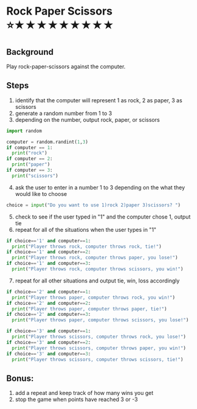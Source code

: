 # Rock Paper Scissors <br> ⭐★★★★★★★★★

## Background

Play rock-paper-scissors against the computer.

## Steps

1. identify that the computer will represent 1 as rock, 2 as paper, 3 as scissors
2. generate a random number from 1 to 3
3. depending on the number, output rock, paper, or scissors

```python
import random

computer = random.randint(1,3)
if computer == 1:
  print("rock")
if computer == 2:
  print("paper")
if computer == 3:
  print("scissors")
```

4. ask the user to enter in a number 1 to 3 depending on the what they would like to choose

```python
choice = input("Do you want to use 1)rock 2)paper 3)scissors? ")
```

5. check to see if the user typed in "1" and the computer chose 1, output tie
6. repeat for all of the situations when the user types in "1"

```python
if choice=='1' and computer==1:
  print("Player throws rock, computer throws rock, tie!")
if choice=='1' and computer==2:
  print("Player throws rock, computer throws paper, you lose!")
if choice=='1' and computer==3:
  print("Player throws rock, computer throws scissors, you win!")
```

7. repeat for all other situations and output tie, win, loss accordingly

```python
if choice=='2' and computer==1:
  print("Player throws paper, computer throws rock, you win!")
if choice=='2' and computer==2:
  print("Player throws paper, computer throws paper, tie!")
if choice=='2' and computer==3:
  print("Player throws paper, computer throws scissors, you lose!")

if choice=='3' and computer==1:
  print("Player throws scissors, computer throws rock, you lose!")
if choice=='3' and computer==2:
  print("Player throws scissors, computer throws paper, you win!")
if choice=='3' and computer==3:
  print("Player throws scissors, computer throws scissors, tie!")
```

## Bonus:

1. add a repeat and keep track of how many wins you get
2. stop the game when points have reached 3 or -3
